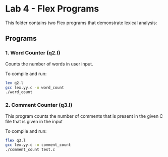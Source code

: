 # Lab 4 - Flex Programs

This folder contains two Flex programs that demonstrate lexical analysis:

## Programs

### 1. Word Counter (q2.l)
Counts the number of words in user input.

To compile and run:
```bash
lex q2.l
gcc lex.yy.c -o word_count
./word_count
```

### 2. Comment Counter (q3.l)
This program counts the number of comments that is present in the given C file that is given in the input

To compile and run:
```bash
flex q3.l
gcc lex.yy.c -o comment_count
./comment_count test.c
```